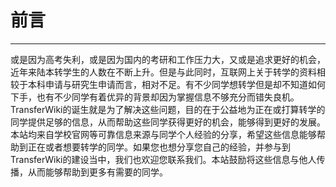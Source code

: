 # 前言

***

或是因为高考失利，或是因为国内的考研和工作压力大，又或是追求更好的机会，近年来陆本转学生的人数在不断上升。但是与此同时，互联网上关于转学的资料相较于本科申请与研究生申请而言，相对不足。有不少同学想转学但是却不知道如何下手，也有不少同学有着优异的背景却因为掌握信息不够充分而错失良机。TransferWiki的诞生就是为了解决这些问题，目的在于公益地为正在或打算转学的同学提供足够的信息，从而帮助这些同学获得更好的机会，能够得到更好的发展。本站均来自学校官网等可靠信息来源与同学个人经验的分享，希望这些信息能够帮助到正在或者想要转学的同学。如果您也想分享您自己的经验，并参与到TransferWiki的建设当中，我们也欢迎您联系我们。本站鼓励将这些信息与他人传播，从而能够帮助到更多有需要的同学。
